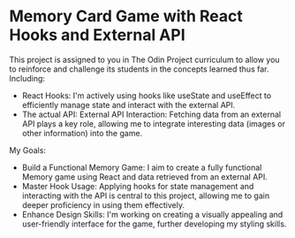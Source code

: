 # Memory Card Game with React Hooks and External API

This project is assigned to you in The Odin Project curriculum to allow you to reinforce and challenge its students in the concepts learned thus far. Including:

- React Hooks: I'm actively using hooks like useState and useEffect to efficiently manage state and interact with the external API.
- The actual API: External API Interaction: Fetching data from an external API plays a key role, allowing me to integrate interesting data (images or other information) into the game.

My Goals:
- Build a Functional Memory Game: I aim to create a fully functional Memory game using React and data retrieved from an external API.
- Master Hook Usage: Applying hooks for state management and interacting with the API is central to this project, allowing me to gain deeper proficiency in using them effectively.
- Enhance Design Skills: I'm working on creating a visually appealing and user-friendly interface for the game, further developing my styling skills.


